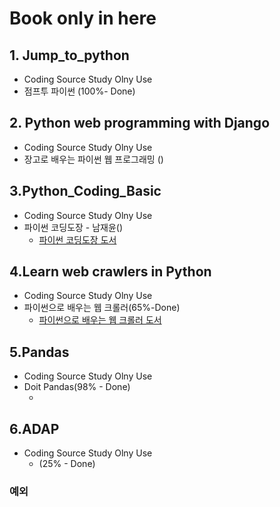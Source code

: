# Book only in here

## 1. Jump_to_python
- Coding Source Study Olny Use
- 점프투 파이썬 (100%- Done)

## 2. Python web programming with Django
- Coding Source Study Olny Use     
- 장고로 배우는 파이썬 웹 프로그래밍 ()


## 3.Python_Coding_Basic
- Coding Source Study Olny Use       
- 파이썬 코딩도장 - 남재윤()       
  - [파이썬 코딩도장 도서](https://book.naver.com/bookdb/book_detail.nhn?bid=14144026)        
  
  
## 4.Learn web crawlers in Python      
- Coding Source Study Olny Use            
- 파이썬으로 배우는 웹 크롤러(65%-Done)        
  - [파이썬으로 배우는 웹 크롤러 도서](https://book.naver.com/bookdb/book_detail.nhn?bid=13141192)         


## 5.Pandas
- Coding Source Study Olny Use            
- Doit Pandas(98% - Done)
    - []()

## 6.ADAP
- Coding Source Study Olny Use 
    - (25% - Done)

### 예외 
<!-- - https://github.com/easysIT/doit_pandas -->